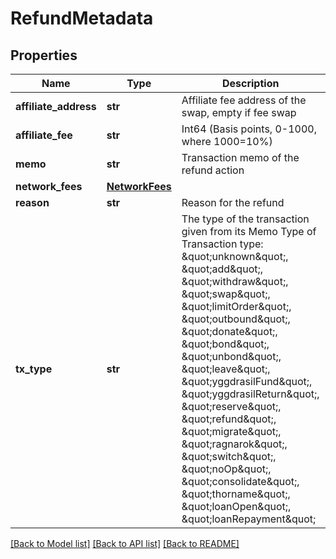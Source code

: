# RefundMetadata

## Properties
Name | Type | Description | Notes
------------ | ------------- | ------------- | -------------
**affiliate_address** | **str** | Affiliate fee address of the swap, empty if fee swap | 
**affiliate_fee** | **str** | Int64 (Basis points, 0-1000, where 1000&#x3D;10%) | 
**memo** | **str** | Transaction memo of the refund action | 
**network_fees** | [**NetworkFees**](NetworkFees.md) |  | 
**reason** | **str** | Reason for the refund | 
**tx_type** | **str** | The type of the transaction given from its Memo Type of Transaction type:  \&quot;unknown\&quot;, \&quot;add\&quot;, \&quot;withdraw\&quot;, \&quot;swap\&quot;, \&quot;limitOrder\&quot;, \&quot;outbound\&quot;, \&quot;donate\&quot;, \&quot;bond\&quot;, \&quot;unbond\&quot;, \&quot;leave\&quot;, \&quot;yggdrasilFund\&quot;, \&quot;yggdrasilReturn\&quot;, \&quot;reserve\&quot;, \&quot;refund\&quot;, \&quot;migrate\&quot;, \&quot;ragnarok\&quot;, \&quot;switch\&quot;, \&quot;noOp\&quot;, \&quot;consolidate\&quot;, \&quot;thorname\&quot;, \&quot;loanOpen\&quot;, \&quot;loanRepayment\&quot;  | 

[[Back to Model list]](../README.md#documentation-for-models) [[Back to API list]](../README.md#documentation-for-api-endpoints) [[Back to README]](../README.md)


